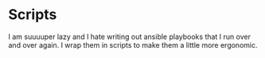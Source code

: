 # Scripts

I am suuuuper lazy and I hate writing out ansible playbooks that I run over and over again.
I wrap them in scripts to make them a little more ergonomic.